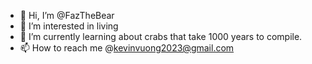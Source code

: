 - 👋 Hi, I’m @FazTheBear
- 👀 I’m interested in living
- 🌱 I’m currently learning about crabs that take 1000 years to compile.
- 📫 How to reach me @kevinvuong2023@gmail.com

<!---
FazTheBear/FazTheBear is a ✨ special ✨ repository because its `README.md` (this file) appears on your GitHub profile.
You can click the Preview link to take a look at your changes.
--->
